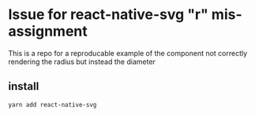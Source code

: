 # Issue for react-native-svg <Circle/> "r" mis-assignment

This is a repo for a reproducable example of the <Circle/> component not correctly rendering the radius but instead the diameter

## install

`yarn add react-native-svg`

